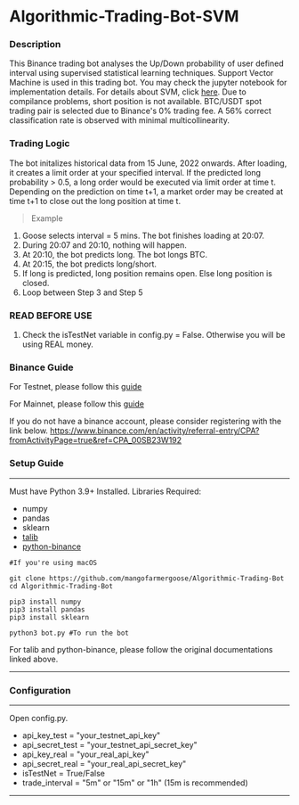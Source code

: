 # Algorithmic-Trading-Bot-SVM

### Description

This Binance trading bot analyses the Up/Down probability of user defined interval using supervised statistical learning techniques. 
Support Vector Machine is used in this trading bot. You may check the jupyter notebook for implementation details. 
For details about SVM, click [here](https://en.wikipedia.org/wiki/Support_vector_machine). Due to compilance problems, short position is not available. 
BTC/USDT spot trading pair is selected due to Binance's 0% trading fee. A 56% correct classification rate is observed with minimal multicollinearity.

### Trading Logic

The bot initalizes historical data from 15 June, 2022 onwards. After loading, it creates a limit order at your specified interval. If the predicted long probability > 0.5, a long order would be executed via limit order at time t. Depending on the prediction on time t+1, a market order may be created at time t+1 to close out the long position at time t.

> Example

1. Goose selects interval = 5 mins. The bot finishes loading at 20:07.
2. During 20:07 and 20:10, nothing will happen.
3. At 20:10, the bot predicts long. The bot longs BTC.
4. At 20:15, the bot predicts long/short.
5. If long is predicted, long position remains open. Else long position is closed.
6. Loop between Step 3 and Step 5

### READ BEFORE USE

1. Check the isTestNet variable in config.py = False. Otherwise you will be using REAL money.

### Binance Guide

For Testnet, please follow this [guide](https://www.binance.com/en/support/faq/ab78f9a1b8824cf0a106b4229c76496d)

For Mainnet, please follow this [guide](https://www.binance.com/en/support/faq/360002502072)

If you do not have a binance account, please consider registering with the link below.
https://www.binance.com/en/activity/referral-entry/CPA?fromActivityPage=true&ref=CPA_00SB23W192

### Setup Guide
---
Must have Python 3.9+ Installed.
Libraries Required:
- numpy
- pandas
- sklearn
- [talib](https://github.com/mrjbq7/ta-lib)
- [python-binance](https://github.com/sammchardy/python-binance)

```
#If you're using macOS

git clone https://github.com/mangofarmergoose/Algorithmic-Trading-Bot
cd Algorithmic-Trading-Bot

pip3 install numpy
pip3 install pandas
pip3 install sklearn

python3 bot.py #To run the bot
```
For talib and python-binance, please follow the original documentations linked above.

---


### Configuration
---
Open config.py.
- api_key_test = "your_testnet_api_key"
- api_secret_test = "your_testnet_api_secret_key"
- api_key_real = "your_real_api_key"
- api_secret_real = "your_real_api_secret_key"
- isTestNet = True/False
- trade_interval = "5m" or "15m" or "1h" (15m is recommended)
---

